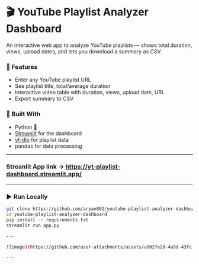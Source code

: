 # 🎬 YouTube Playlist Analyzer Dashboard

An interactive web app to analyze YouTube playlists — shows total duration, views, upload dates, and lets you download a summary as CSV.

### 🚀 Features
- Enter any YouTube playlist URL
- See playlist title, total/average duration
- Interactive video table with duration, views, upload date, URL
- Export summary to CSV

### 🔧 Built With
- Python 🐍
- [Streamlit](https://streamlit.io/) for the dashboard
- [yt-dlp](https://github.com/yt-dlp/yt-dlp) for playlist data
- pandas for data processing

---

### Streanlit App link -> https://yt-playlist-dashboard.streamlit.app/

---

### ▶️ Run Locally

```bash
git clone https://github.com/aryan802/youtube-playlist-analyzer-dashboard.git
cd youtube-playlist-analyzer-dashboard
pip install -r requirements.txt
streamlit run app.py

---

![image](https://github.com/user-attachments/assets/a902fe2d-4a9d-43fc-b721-8f23e749f890)

---
